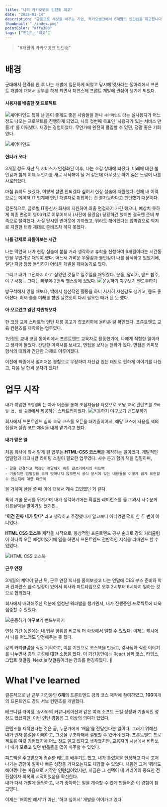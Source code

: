 ```yaml
---
title: "나의 카카오뱅크 인턴쉽 회고"
date: "2025-01-14"
description: "금융으로 세상을 바꾸는 기업, 카카오뱅크에서 6개월의 인턴쉽을 회고합니다."
thumbnail: "./index.png"
pointColor: "#ffe300"
tags: ["인턴", "회고"]
---
```


> "6개월의 카카오뱅크 인턴쉽"

# 배경

군대에서 전역을 한 후 나는 개발에 입문하게 되었고 당시에 멋사라는 동아리에서 프론트 개발에 대해서 공부를 하게 되면서 자연스레 프론트 개발에 관심이 생기게 되었다.

#### 사용자를 배출한 첫 프로젝트

![셰어마인드](./images/sharemind.png "경험 공유 상담 플랫폼 - 셰어마인드")
특히 난 운이 좋게도 좋은 사람들을 만나 `셰어마인드` 라는 실사용자가 어느 정도 나오는 프로젝트를 진행하게 되었고, 나의 첫번째 목표인 '사용자가 있는 서비스 만들기' 를 이뤄냈다. 재밌는 경험이었다. 무언가애 완전히 몰입할 수 있던, 정말 좋은 기회였다.

![셰어마인드](./images/sharemind2.png "CEOS 동아리에서 만난 셰어마인드 팀원들.. 다들 잘 지내는지 문득 궁금..")

#### 현타가 오다

3개월 정도 지난 뒤 서비스가 안정화된 이후, 나는 소강 상태에 빠졌다. 미래에 대한 불안감과 함께 이제 무언가를 새로 시작해야 될 거 같은데 아무것도 하기 싫은 느낌이 나를 사로잡았다.

마침 휴학도 했겠다, 이렇게 살면 안되겠다 싶어서 현장 실습에 지원했다. 현재 내 이력으로는 메이저 IT 업계에 인턴 개발자로 취업하는 건 불가능하다고 판단했기 때문이다.

결론적으로, 글로벌 IT통신사 회사에 지원하여 최종 면접까지 가긴 했으나, 예상치 못하게 최종 면접이 영어(?)로 이루어져서 (사전에 몰랐음) 당황하긴 했지만 결국엔 준비 부족으로 탈락했다. 사실 당시엔 번아웃에 가까웠고, 뭐라도 해야겠다는 압박감으로 억지로 지원한 터라 제대로 준비조차 하지 못했다.

#### 나를 강제로 되돌아보는 시간

나는 막연히 내가 현장 실습에 붙을 거라 생각하고 휴학을 신청하여 6개월이라는 시간동안을 무언가로 채워야 했다.
어느새 가벼운 우울감과 불안감이 나를 잠식하고 있었기에, 일단 지금 당장 몰입하기 어려운 개발을 제쳐놓기로 했다.

그리고 내가 그전까지 하고 싶었던 것들로 일주일을 채워갔다. 운동, 달리기, 밴드 합주, 야구 시청...
그때는 하루에 2번씩 헬스장에 갔었다.
![운동하기 야구보기 밴드부하기](./images/chill.png "운동하기 야구보기 합주하기, '서시' 밴드부원들 보고싶다 ㅠ ㅠ")

방구석에서 있을 때보다, 밖에서 생산적인 활동을 하니 서서히 자신감도 생기고, 몸도 좋아졌다.
이제 슬슬 미래를 향한 날갯짓이 다시 필요한 때가 된 듯 했다.


#### 아 모르겠고 일단 지원해보자

한 코딩 교육 스타트업 인턴 채용 공고가 잡코리아에 올라온 걸 확인했다. 프론트엔드 교육 컨텐츠를 제작하는 업무였다.

1년정도 교내 코딩 동아리에서 프론트엔드 교육자로 활동했기에, 나에게 적합한 일이라고 생각이 들었다. 간단한 이력서를 보내고, 면접을 보자는 전화가 왔다.
면접은 커피챗 형식의 대화와 간단한 과제로 이루어졌다.

이전에 최종에서 떨어져본 경험으로 무장하여 자신감 있는 태도로 편하게 이야기를 나눴고, 다음 날 합격 문자가 왔다!

# 업무 시작

내가 취업한 `코딩밸리` 는 자사 어플을 통해 초심자들을 타겟으로 코딩 교육 컨텐츠를 `모바일 앱, 웹 환경`에서 제공하는 스타트업이었다.
![운동하기 야구보기 밴드부하기](./images/CodingValley.png "코딩밸리 홈페이지")

회사에서 프론트엔드 심화 교육 코스를 오픈을 대기중이어서, 해당 코스에 사용될 책의 집필과 실습 코드 제작을 내게 맡기려고 했다.

#### 내가 맡은 일

처음 회사에 와서 맡게 된 업무는 **HTML-CSS 코스북**을 제작하는 일이었다. 개발적인 엄밀함과 테크니컬 라이팅 스킬이 필요한 업무였다. 사수 분과 함께 책을 집필하며, 

    - 말을 간결하고 핵심만 전달하기 위한 글쓰기에서의 피드백
    - 기술적인 엄밀함을 크게 벗어나지 않으면서 공식 문서에 있는 내용들을 어떻게 쉽게 표현할 수 있는지에 대한 피드백

을 거치며 글을 쓸 때 이에 대해서 계속 고민했던 거 같다. 

특히 기술 문서를 뒤져가며 내가 생각하기에는 확실한 레퍼런스를 들고 와서 사수분께 갑론을박을 벌이기도 했지만..

**'이건 진짜 내가 맞다'** 라고 생각하고 주장했다가 알고보니 아니었던 적이 한 두 번이 아니었다.

**HTML CSS 코스북** 제작을 시작으로, 통상적인 프론트엔드 공부 순대로 강의 커리큘럼이 하나씩 오픈 예정이었기에 일을 하면서 프론트엔드 전반적인 지식을 리마인드 할 수 있었다.

![HTML CSS 코스북](./images/book.png "내가 공동집필로 참여한 3종의 코스북")
#### 근무 연장

3개월의 계약이 끝난 뒤, 근무 연장 의사를 물어보셨고 나는 연말에 CES 부스 준비와 학과 컨퍼런스 참석 일정이 있어서
회사와 파트타임으로 오후 2시부터 6시까지 일하는 것으로 합의했다.

회사에서 배려해주신 덕분에 엄청난 워라밸을 챙기면서, 내가 진행중인 프로젝트에 더욱 집중할 수 있었다.

![운동하기 야구보기 밴드부하기](./images/proj.png "교통 약자를 위한 버스 어플, 모두버스 | 학과 컨퍼런스 아카이빙 웹사이트 ")

연장 기간 동안에는 내 업무 범위를 비교적 더 확장해서 일할 수 있었다. 이제는 회사에서 나를 어느정도 인정해주는 듯 했다.

강의 커리큘럼을 직접 기획하고, 이를 기반으로 코스북을 만들고, 강사님과 직접 이야기를 나누면서 강의 구성에 대한 소통을 했다. 이 기간동안에는 React 심화 코스, 타입스크립트 첫걸음, Next.js 첫걸음이라는 강의를 런칭하였다. 🚀

# What I've learned

결론적으로 난 근무 기간동안 **6개**의 프론트엔드 강의 코스 제작에 참여하였고, **100**여개의 프론트엔드 강의 서브 컨텐츠를 개발했다.

테크니컬 라이팅, 상사와의 커뮤니케이션과 같은 여러 소프트 스킬 성장과 기술적인 성장도 있었지만, 이번 인턴 경험은 그 이상의 의미가 있었다.

콘텐츠를 제작한다는 것은 곧, 누군가에게 ‘배움’을 전달한다는 일이다. 그러기 위해선 내가 먼저 본질을 이해하고, 그것을 구조화해서 설명할 수 있어야 했다. 프론트엔드 프로젝트를 여럿 경험했기에 어느 정도 알고 있다고 생각했지만, 교육자의 시선에서 바라보니 내가 모르고 있던 빈틈들을 많이 마주할 수 있었다.

피드백을 주고받으며 겸손한 태도를 배우기도 했고, 내가 틀렸음을 인정하고 다시 고쳐 나가는 경험이 얼마나 빠른 성장을 가져오는지도 체감할 수 있었다. 처음엔 그저 ‘뭐라도 해야겠다’는 마음으로 시작한 인턴십이었지만, 지금은 그 선택이 내 커리어의 중요한 전환점이자 회복의 시작이었음을 확신한다.  
내가 다시 개발에 몰입하고, 내가 좋아하는 일을 계속할 수 있게 만들어준 이 경험이 참 고맙다.

이제는 '해야만 해서'가 아닌, '하고 싶어서' 개발을 이어가고 있다.
